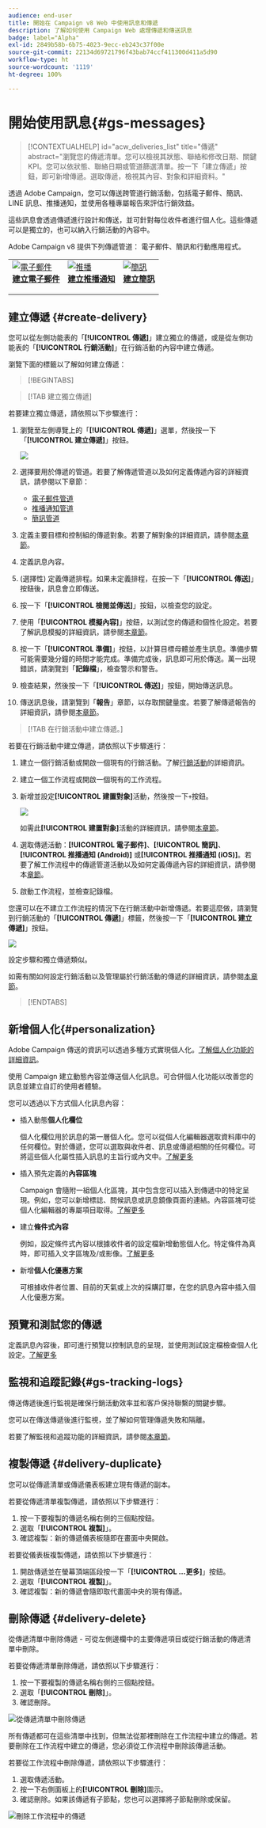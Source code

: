 ```yaml
---
audience: end-user
title: 開始在 Campaign v8 Web 中使用訊息和傳遞
description: 了解如何使用 Campaign Web 處理傳遞和傳送訊息
badge: label="Alpha"
exl-id: 2849b58b-6b75-4023-9ecc-eb243c37f00e
source-git-commit: 22134d69721796f43bab74ccf411300d411a5d90
workflow-type: ht
source-wordcount: '1119'
ht-degree: 100%

---
```


# 開始使用訊息{#gs-messages}

>[!CONTEXTUALHELP]
>id="acw_deliveries_list"
>title="傳遞"
>abstract="瀏覽您的傳遞清單。您可以檢視其狀態、聯絡和修改日期、關鍵 KPI。您可以依狀態、聯絡日期或管道篩選清單。按一下「建立傳遞」按鈕，即可新增傳遞。選取傳遞，檢視其內容、對象和詳細資料。"


透過 Adobe Campaign，您可以傳送跨管道行銷活動，包括電子郵件、簡訊、LINE 訊息、推播通知，並使用各種專屬報告來評估行銷效益。 

這些訊息會透過傳遞進行設計和傳送，並可針對每位收件者進行個人化。這些傳遞可以是獨立的，也可以納入行銷活動的內容中。

Adobe Campaign v8 提供下列傳遞管道： 電子郵件、簡訊和行動應用程式。

<table style="table-layout:fixed">
    <tr style="border: 0;">
    <td>
    <a href="../email/create-email.md">
    <img alt="電子郵件" src="assets/do-not-localize/email.jpg">
    </a>
    <div><a href="../email/create-email.md"><strong>建立電子郵件</strong>
    </div>
    <p>
    </td>
    <td>
    <a href="../push/create-push.md">
      <img alt="推播" src="assets/do-not-localize/push.jpg">
    </a>
    <div>
    <a href="../push/gs-push.md"><strong>建立推播通知</strong></a>
    </div>
    <p>
    </td>
    <td>
    <a href="../sms/create-sms.md">
      <img alt="簡訊" src="assets/do-not-localize/sms.jpg">
    </a>
    <div>
    <a href="../sms/create-sms.md"><strong>建立簡訊</strong></a>
    </div>
    <p>
    </td>
    </tr>
    </table>


## 建立傳遞 {#create-delivery}


您可以從左側功能表的「**[!UICONTROL 傳遞]**」建立獨立的傳遞，或是從左側功能表的「**[!UICONTROL 行銷活動]**」在行銷活動的內容中建立傳遞。

瀏覽下面的標籤以了解如何建立傳遞：

>[!BEGINTABS]

>[!TAB 建立獨立傳遞]

若要建立獨立傳遞，請依照以下步驟進行：

1. 瀏覽至左側導覽上的「**[!UICONTROL 傳遞]**」選單，然後按一下「**[!UICONTROL 建立傳遞]**」按鈕。

   ![](assets/create-a-delivery.png)

1. 選擇要用於傳遞的管道。若要了解傳遞管道以及如何定義傳遞內容的詳細資訊，請參閱以下章節：

   * [電子郵件管道](../email/create-email.md)
   * [推播通知管道](../push/gs-push.md)
   * [簡訊管道](../sms/create-sms.md)

1. 定義主要目標和控制組的傳遞對象。若要了解對象的詳細資訊，請參閱[本章節](../audience/about-audiences.md)。
1. 定義訊息內容。
1. (選擇性) 定義傳遞排程。如果未定義排程，在按一下「**[!UICONTROL 傳送]**」按鈕後，訊息會立即傳送。
1. 按一下「**[!UICONTROL 檢閱並傳送]**」按鈕，以檢查您的設定。
1. 使用「**[!UICONTROL 模擬內容]**」按鈕，以測試您的傳遞和個性化設定。若要了解訊息模擬的詳細資訊，請參閱[本章節](../preview-test/preview-test.md)。
1. 按一下「**[!UICONTROL 準備]**」按鈕，以計算目標母體並產生訊息。準備步驟可能需要幾分鐘的時間才能完成。準備完成後，訊息即可用於傳送。萬一出現錯誤，請瀏覽到「**記錄檔**」，檢查警示和警告。
1. 檢查結果，然後按一下「**[!UICONTROL 傳送]**」按鈕，開始傳送訊息。
1. 傳送訊息後，請瀏覽到「**報告**」章節，以存取關鍵量度。若要了解傳遞報告的詳細資訊，請參閱[本章節](../reporting/delivery-reports.md)。

>[!TAB 在行銷活動中建立傳遞。]

若要在行銷活動中建立傳遞，請依照以下步驟進行：

1. 建立一個行銷活動或開啟一個現有的行銷活動。了解[行銷活動](../campaigns/gs-campaigns.md)的詳細資訊。
1. 建立一個工作流程或開啟一個現有的工作流程。
1. 新增並設定&#x200B;**[!UICONTROL 建置對象]**&#x200B;活動，然後按一下`+`按鈕。

   ![](assets/add-delivery-in-wf.png)

   如需此&#x200B;**[!UICONTROL 建置對象]**&#x200B;活動的詳細資訊，請參閱[本章節](../workflows/activities/build-audience.md)。

1. 選取傳遞活動：**[!UICONTROL 電子郵件]**、**[!UICONTROL 簡訊]**、**[!UICONTROL 推播通知 (Android)]** 或&#x200B;**[!UICONTROL 推播通知 (iOS)]**。若要了解工作流程中的傳遞管道活動以及如何定義傳遞內容的詳細資訊，請參閱本[章節](../workflows/activities/about-activities.md#channel)。
1. 啟動工作流程，並檢查記錄檔。

您還可以在不建立工作流程的情況下在行銷活動中新增傳遞。若要這麼做，請瀏覽到行銷活動的「**[!UICONTROL 傳遞]**」標籤，然後按一下「**[!UICONTROL 建立傳遞]**」按鈕。

![](assets/new-campaign-delivery.png)

設定步驟和獨立傳遞類似。

如需有關如何設定行銷活動以及管理屬於行銷活動的傳遞的詳細資訊，請參閱[本章節](../campaigns/gs-campaigns.md)。

>[!ENDTABS]


## 新增個人化{#personalization}

Adobe Campaign 傳送的資訊可以透過多種方式實現個人化。[了解個人化功能的詳細資訊](../personalization/gs-personalization.md)。

使用 Campaign 建立動態內容並傳送個人化訊息。可合併個人化功能以改善您的訊息並建立自訂的使用者體驗。

您可以透過以下方式個人化訊息內容：

* 插入動態&#x200B;**個人化欄位**

  個人化欄位用於訊息的第一層個人化。您可以從個人化編輯器選取資料庫中的任何欄位。對於傳遞，您可以選取與收件者、訊息或傳遞相關的任何欄位。可將這些個人化屬性插入訊息的主旨行或內文中。[了解更多](../personalization/personalize.md)

* 插入預先定義的&#x200B;**內容區塊**

  Campaign 會隨附一組個人化區塊，其中包含您可以插入到傳遞中的特定呈現。例如，您可以新增標誌、問候訊息或訊息鏡像頁面的連結。內容區塊可從個人化編輯器的專屬項目取得。[了解更多](../personalization/personalize.md#ootb-content-blocks)

* 建立&#x200B;**條件式內容**

  例如，設定條件式內容以根據收件者的設定檔新增動態個人化。特定條件為真時，即可插入文字區塊及/或影像。[了解更多](../personalization/conditions.md)

* 新增&#x200B;**個人化優惠方案**

  可根據收件者位置、目前的天氣或上次的採購訂單，在您的訊息內容中插入個人化優惠方案。


## 預覽和測試您的傳遞 

定義訊息內容後，即可進行預覽以控制訊息的呈現，並使用測試設定檔檢查個人化設定。[了解更多](../preview-test/preview-test.md)


## 監視和追蹤記錄{#gs-tracking-logs}

傳送傳遞後進行監視是確保行銷活動效率並和客戶保持聯繫的關鍵步驟。 

您可以在傳送傳遞後進行監視，並了解如何管理傳遞失敗和隔離。

若要了解監視和追蹤功能的詳細資訊，請參閱[本章節](../reporting/gs-reports.md)。

## 複製傳遞 {#delivery-duplicate}

您可以從傳遞清單或傳遞儀表板建立現有傳遞的副本。

若要從傳遞清單複製傳遞，請依照以下步驟進行：

1. 按一下要複製的傳遞名稱右側的三個點按鈕。
1. 選取「**[!UICONTROL 複製]**」。
1. 確認複製：新的傳遞儀表板隨即在畫面中央開啟。

若要從儀表板複製傳遞，請依照以下步驟進行：

1. 開啟傳遞並在螢幕頂端區段按一下「**[!UICONTROL ...更多]**」按鈕。
1. 選取「**[!UICONTROL 複製]**」。
1. 確認複製：新的傳遞會隨即取代畫面中央的現有傳遞。

## 刪除傳遞 {#delivery-delete}

從傳遞清單中刪除傳遞 - 可從左側邊欄中的主要傳遞項目或從行銷活動的傳遞清單中刪除。

若要從傳遞清單刪除傳遞，請依照以下步驟進行：

1. 按一下要複製的傳遞名稱右側的三個點按鈕。
1. 選取「**[!UICONTROL 刪除]**」。
1. 確認刪除。

![從傳遞清單中刪除傳遞](assets/delete-delivery-from-list.png)

所有傳遞都可在這些清單中找到，但無法從那裡刪除在工作流程中建立的傳遞。若要刪除在工作流程中建立的傳遞，您必須從工作流程中刪除該傳遞活動。

若要從工作流程中刪除傳遞，請依照以下步驟進行：

1. 選取傳遞活動。
1. 按一下右側面板上的&#x200B;**[!UICONTROL 刪除]**&#x200B;圖示。
1. 確認刪除。如果該傳遞有子節點，您也可以選擇將子節點刪除或保留。

![刪除工作流程中的傳遞](assets/delete-delivery-from-wf.png)
